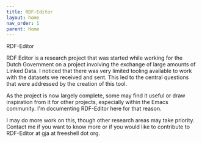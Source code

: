 ```yaml
---
title: RDF-Editor
layout: home
nav_order: 1
parent: Home
---
```


RDF-Editor

RDF Editor is a research project that was started while working for
the Dutch Government on a project involving the exchange of large
amounts of Linked Data. I noticed that there was very limited tooling
available to work with the datasets we received and sent. This led to
the central questions that were addressed by the creation of this
tool.
 
As the project is now largely complete, some may find it useful or
draw inspiration from it for other projects, especially within the
Emacs community. I'm documenting RDF-Editor here for that reason.

I may do more work on this, though other research areas may take
priority. Contact me if you want to know more or if you would like to
contribute to RDF-Editor at gja at freeshell dot org.
